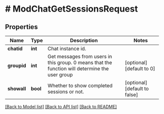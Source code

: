 # # ModChatGetSessionsRequest

## Properties

Name | Type | Description | Notes
------------ | ------------- | ------------- | -------------
**chatid** | **int** | Chat instance id. |
**groupid** | **int** | Get messages from users in this group.                                                 0 means that the function will determine the user group | [optional] [default to 0]
**showall** | **bool** | Whether to show completed sessions or not. | [optional] [default to false]

[[Back to Model list]](../../README.md#models) [[Back to API list]](../../README.md#endpoints) [[Back to README]](../../README.md)
